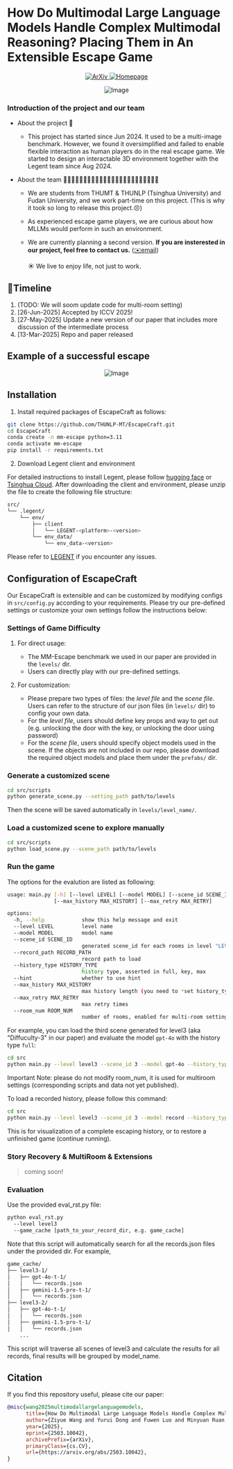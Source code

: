 # How Do Multimodal Large Language Models Handle Complex Multimodal Reasoning? Placing Them in An Extensible Escape Game


<p align="center">
  <a href="https://arxiv.org/abs/2503.10042">
    <img src="https://img.shields.io/badge/arXiv-2503.10042-b31b1b.svg" alt="ArXiv">
  </a>
  <a href="https://thunlp-mt.github.io/EscapeCraft/">
    <img src="https://img.shields.io/badge/Homepage-Website-blue" alt="Homepage">
  </a>
</p>


<p align="center">
<img src="./figures/teaser_git.png" alt="Image">
</p>


### Introduction of the project and our team
- About the project 🧮
  - This project has started since Jun 2024. It used to be a multi-image benchmark. However, we found it oversimplified and failed to enable flexible interaction as human players do in the real escape game. We started to design an interactable 3D environment together with the Legent team since Aug 2024.

- About the team 👩🏻‍🎓🧑🏻‍🎓🧑🏻‍🎓🧑🏻‍🎓🧑🏻‍🎓🧑🏻‍🎓🧑🏻‍🏫🧑🏻‍🏫
  - We are students from THUMT & THUNLP (Tsinghua University) and Fudan University, and we work part-time on this project. (This is why it took so long to release this project.😣)
  - As experienced escape game players, we are curious about how MLLMs would perform in such an environment.
  - We are currently planning a second version. **If you are insterested in our project, feel free to contact us.** ([✉️email](mailto:w.ziyue1010@gmail.com))
  
    ☀️ We live to enjoy life, not just to work.
 
## 📢Timeline
1. (TODO: We will soom update code for multi-room setting)
2. [26-Jun-2025] Accepted by ICCV 2025!
3. [27-May-2025] Update a new version of our paper that includes more discussion of the intermediate process
4. [13-Mar-2025] Repo and paper released 

## Example of a successful escape
<p align="center">
<img src="./figures/example.png" alt="Image">
</p>

## Installation
1. Install required packages of EscapeCraft as follows:
   
```bash
git clone https://github.com/THUNLP-MT/EscapeCraft.git
cd EscapeCraft
conda create -n mm-escape python=3.11
conda activate mm-escape
pip install -r requirements.txt
```
2. Download Legent client and environment
   
For detailed instructions to install Legent, please follow [hugging face](https://huggingface.co/LEGENT/LEGENT-environment-Alpha/tree/main) or [Tsinghua Cloud](https://cloud.tsinghua.edu.cn/d/9976c807e6e04e069377/). After downloading the client and environment, please unzip the file to create the following file structure:

```bash
src/
└── .legent/
    └── env/
        ├── client
        │   └── LEGENT-<platform>-<version>
        └── env_data/
            └── env_data-<version>
```
Please refer to [LEGENT](https://docs.legent.ai/documentation/getting_started/installation/) if you encounter any issues.

## Configuration of EscapeCraft

Our EscapeCraft is extensible and can be customized by modifying configs in `src/config.py` according to your requirements. Please try our pre-defined settings or customize your own settings follow the instructions below:

### Settings of Game Difficulty

1. For direct usage:
   - The MM-Escape benchmark we used in our paper are provided in the `levels/` dir. 
   - Users can directly play with our pre-defined settings.

2. For customization:
   - Please prepare two types of files: the _level file_ and the _scene file_. Users can refer to the structure of our json files (in `levels/` dir) to config your own data.
   - For the _level file_, users should define key props and way to get out (e.g. unlocking the door with the key, or unlocking the door using password)
   - For the _scene file_, users should specify object models used in the scene. If the objects are not included in our repo, please download the required object models and place them under the `prefabs/` dir. 

### Generate a customized scene
```bash
cd src/scripts
python generate_scene.py --setting_path path/to/levels
```
Then the scene will be saved automatically in `levels/level_name/`.

### Load a customized scene to explore manually
```bash
cd src/scripts
python load_scene.py --scene_path path/to/levels
```

### Run the game
The options for the evalution are listed as following:
```bash
usage: main.py [-h] [--level LEVEL] [--model MODEL] [--scene_id SCENE_ID] [--room_num ROOM_NUM] [--record_path RECORD_PATH] [--history_type HISTORY_TYPE] [--hint]
               [--max_history MAX_HISTORY] [--max_retry MAX_RETRY]

options:
  -h, --help            show this help message and exit
  --level LEVEL         level name
  --model MODEL         model name
  --scene_id SCENE_ID
                        generated scene_id for each rooms in level "LEVEL"
  --record_path RECORD_PATH
                        record path to load
  --history_type HISTORY_TYPE
                        history type, asserted in full, key, max
  --hint                whether to use hint
  --max_history MAX_HISTORY
                        max history length (you need to *set history_type to "max"* to enable this max history length setting)
  --max_retry MAX_RETRY
                        max retry times
  --room_num ROOM_NUM
                        number of rooms, enabled for multi-room settings
```
For example, you can load the third scene generated for level3 (aka "Diffuculty-3" in our paper) and evaluate the model `gpt-4o` with the history type `full`:
```bash
cd src
python main.py --level level3 --scene_id 3 --model gpt-4o --history_type full
```
Important Note: please do not modify room_num, it is used for multiroom settings (corresponding scripts and data not yet published).

To load a recorded history, please follow this command:
```bash
cd src
python main.py --level level3 --scene_id 3 --model record --history_type full --record_path path/to/record
```
This is for visualization of a complete escaping history, or to restore a unfinished game (continue running).


### Story Recovery & MultiRoom & Extensions

> coming soon!

### Evaluation

Use the provided eval_rst.py file:
```bash
python eval_rst.py 
  --level level3
  --game_cache [path_to_your_record_dir, e.g. game_cache]
```
Note that this script will automatically search for all the records.json files under the provided dir. For example, 
```bash
game_cache/
├── level3-1/
│   ├── gpt-4o-t-1/
│   │   └── records.json
│   ├── gemini-1.5-pro-t-1/
│   │   └── records.json
├── level3-2/
│   ├── gpt-4o-t-1/
│   │   └── records.json
│   ├── gemini-1.5-pro-t-1/
│   │   └── records.json
    ...
```
This script will traverse all scenes of level3 and calculate the results for all records, final results will be grouped by model_name. 


## Citation
If you find this repository useful, please cite our paper:
```bibtex
@misc{wang2025multimodallargelanguagemodels,
      title={How Do Multimodal Large Language Models Handle Complex Multimodal Reasoning? Placing Them in An Extensible Escape Game}, 
      author={Ziyue Wang and Yurui Dong and Fuwen Luo and Minyuan Ruan and Zhili Cheng and Chi Chen and Peng Li and Yang Liu},
      year={2025},
      eprint={2503.10042},
      archivePrefix={arXiv},
      primaryClass={cs.CV},
      url={https://arxiv.org/abs/2503.10042}, 
}
```
